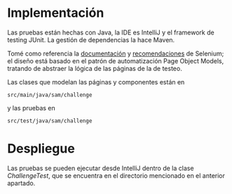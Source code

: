 # Implementación

Las pruebas están hechas con Java, la IDE es IntelliJ y el framework de testing JUnit. La gestión de dependencias la hace Maven.

Tomé como referencia la [documentación](https://www.selenium.dev/documentation/webdriver/) y [recomendaciones](https://www.selenium.dev/documentation/test_practices/) de Selenium; el diseño está basado en el patrón de automatización Page Object Models, tratando de abstraer la lógica de las páginas de la de testeo.

Las clases que modelan las páginas y componentes están en
```
src/main/java/sam/challenge
```

y las pruebas en 
```
src/test/java/sam/challenge
```

# Despliegue

Las pruebas se pueden ejecutar desde IntelliJ dentro de la clase _ChallengeTest_, que se encuentra en el directorio mencionado en el anterior apartado.